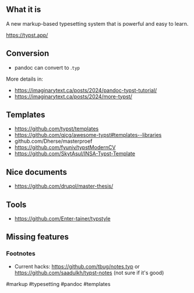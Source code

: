 ## What it is

A new markup-based typesetting system that is powerful and easy to learn.

https://typst.app/

## Conversion

- pandoc can convert to .`typ`

More details in:

- https://imaginarytext.ca/posts/2024/pandoc-typst-tutorial/
- https://imaginarytext.ca/posts/2024/more-typst/

## Templates

- https://github.com/typst/templates
- https://github.com/qjcg/awesome-typst#templates--libraries
- github.com/Dherse/masterproef
- https://github.com/fyuniv/typstModernCV
- https://github.com/SkytAsul/INSA-Typst-Template

## Nice documents

- https://github.com/drupol/master-thesis/

## Tools

- https://github.com/Enter-tainer/typstyle

## Missing features

### Footnotes

- Current hacks: https://github.com/tbug/notes.typ or https://github.com/saadulkh/typst-notes  (not sure if it's good)

<!-- Keywords -->
#markup #typesetting #pandoc #templates
<!-- /Keywords -->
